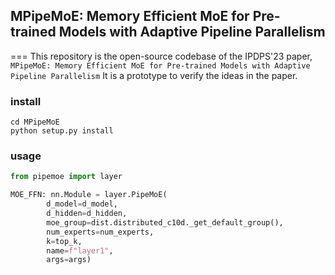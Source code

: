 ## MPipeMoE: Memory Efficient MoE for Pre-trained Models with Adaptive Pipeline Parallelism
===
This repository is the open-source codebase of the IPDPS'23 paper, `MPipeMoE: Memory Efficient MoE for Pre-trained Models with Adaptive Pipeline Parallelism`
 It is a prototype to verify the ideas in the paper. 

### install
```
cd MPipeMoE
python setup.py install
```

### usage

```py
from pipemoe import layer

MOE_FFN: nn.Module = layer.PipeMoE(
        d_model=d_model,
        d_hidden=d_hidden,
        moe_group=dist.distributed_c10d._get_default_group(),
        num_experts=num_experts,
        k=top_k,
        name=f"layer1",
        args=args)
```

